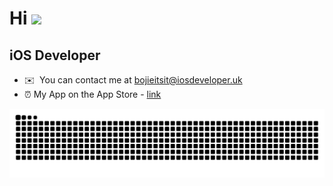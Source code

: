   
Hi ![](https://user-images.githubusercontent.com/18350557/176309783-0785949b-9127-417c-8b55-ab5a4333674e.gif)
===========================================================================================================================================

iOS Developer
-------------
 
* ✉️  You can contact me at [bojieitsit@iosdeveloper.uk](mailto:bojieitsit@iosdeveloper.uk)
* ⏰  My App on the App Store - [link](https://apps.apple.com/app/study-timer-pomodoro-focus/id6745689760)

<picture>
  <source media="(prefers-color-scheme: dark)" srcset="https://github.com/bojieitsit/bojieitsit/blob/output/dist/github-contribution-grid-snake-dark.svg" />
  <source media="(prefers-color-scheme: light)" srcset="https://github.com/bojieitsit/bojieitsit/blob/output/dist/github-contribution-grid-snake.svg" />
  <img alt="GitHub Snake" src="https://github.com/bojieitsit/bojieitsit/blob/output/dist/github-contribution-grid-snake.svg" />
</picture>
